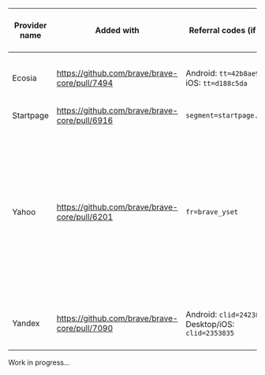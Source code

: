 | Provider name | Added with | Referral codes (if any) | Regions (2 digit country code) |
| ------------- | ---------- | ----------------------- | ------------------------------ |
| Ecosia | https://github.com/brave/brave-core/pull/7494 | Android: `tt=42b8ae98`<br>iOS: `tt=d188c5da` | US, UK, GB, FR, DE, NL, BE, CH, SE |
| Startpage | https://github.com/brave/brave-core/pull/6916 | `segment=startpage.brave`| All |
| Yahoo  | https://github.com/brave/brave-core/pull/6201 | `fr=brave_yset` | AR, AT, AU, BR, CA, CH, CL, CO, DE, DK, ES, FI, FR, HK, ID, IE, IN, IT, MX, MY, NL, NO, NZ, PE, PH, SE, SG, TH, TW, GB, VE, VN |
| Yandex | https://github.com/brave/brave-core/pull/7090 | Android: `clid=2423859`<br>Desktop/iOS: `clid=2353835` | AM, AZ, BY, KG, KZ, MD, RU, TJ, TM, UZ |

Work in progress...